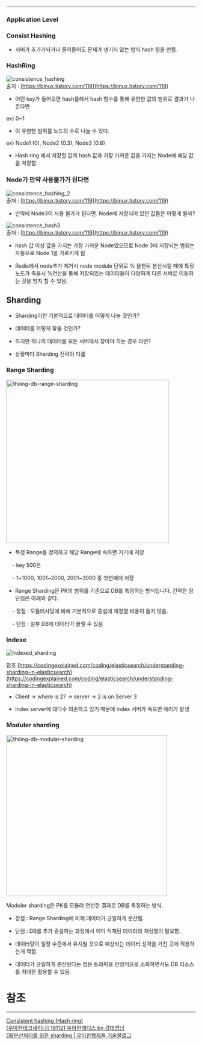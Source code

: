 ***

### Application Level


### Consist Hashing

- 서버가 추가가되거나 줄어들어도 문제가 생기지 않는 방식 hash 링을 만듬.

### HashRing

![consistence_hashing](https://user-images.githubusercontent.com/61622657/226858099-e3cb2b56-f460-4e24-958a-cd710cd5ab64.png) \
출처 : [https://binux.tistory.com/119](https://binux.tistory.com/119)

- 어떤 key가 들어오면 hash를해서 hash 함수를 통해 유한한 값의 범위로 결과가 나온다면

ex) 0~1

- 이 유한한 범위를 노드의 수로 나눌 수 있다.

ex) Node1 (0), Node2 (0.3), Node3 (0.6)

- Hash ring 에서 저장할 값의 hash 값과 가장 가까운 값을 가지는 Node에 해당 값을 저장함.

  

### Node가 만약 사용불가가 된다면

![consistence_hashing_2](https://user-images.githubusercontent.com/61622657/226858108-7e52a693-94dc-4682-a30d-b4fe8e37de76.png) \
출처 : [https://binux.tistory.com/119](https://binux.tistory.com/119)

- 만약에 Node3이 사용 불가가 된다면. Node에 저장되어 있던 값들은 어떻게 될까?

![consistence_hash3](https://user-images.githubusercontent.com/61622657/226858113-ade66357-a00b-4998-945d-95e3477bf93c.png) \
출처 : [https://binux.tistory.com/119](https://binux.tistory.com/119)

- hash 값 이상 값을 가지는 가장 가까운 Node였으므로 Node 3에 저장되는 범위는 자동으로 Node 1을 가르키게 됨

- Redis에서 node추가 제거시 node module 단위로 % 을한뒤 분산시킬 때에 특정 노드가 죽을시 %연산을 통해 저장되있는 데이터들이 다양하게 다른 서버로 이동하는 것을 방지 할 수 있음.

  

## Sharding

- Sharding이란 기본적으로 데이터를 어떻게 나눌 것인가?

- 데이터를 어떻게 찾을 것인가?

- 하지만 하나의 데이터를 모든 서버에서 찾아야 하는 경우 라면?

- 상황마다 Sharding 전략이 다름


### Range Sharding

<img width="433" alt="thiiing-db-range-sharding" src="https://user-images.githubusercontent.com/61622657/226859028-0f73b9ec-c4b3-40fd-81a4-7a05f206f4d8.png">

  
- 특정 Range를 정의하고 해당 Range에 속하면 거기에 저장

    - key 500은

    - 1~1000, 1001~2000, 2001~3000 중 첫번째에 저장

- Range Sharding은 PK의 범위를 기준으로 DB를 특정하는 방식입니다. 간략한 장단점은 아래와 같다.

    - 장점 : 모듈러샤딩에 비해 기본적으로 증설에 재정렬 비용이 들지 않음.

    - 단점 : 일부 DB에 데이터가 몰릴 수 있음

  

### Indexe

![Indexed_sharding](https://user-images.githubusercontent.com/61622657/226859167-ca44cc49-56b5-45e6-8f96-9a82683f060c.png)

참조 [https://codingexplained.com/coding/elasticsearch/understanding-sharding-in-elasticsearch](https://codingexplained.com/coding/elasticsearch/understanding-sharding-in-elasticsearch)

  
- Client → where is 2? → server → 2 is on Server 3

- Index server에 대다수 의존하고 있기 때문에 Index 서버가 죽으면 에러가 발생

  

### Moduler sharding

<img width="427" alt="thiiing-db-modular-sharding" src="https://user-images.githubusercontent.com/61622657/226859280-bbeb7685-251f-4c5f-b11d-3ef69c7ee90a.png">

Moduler sharding은 PK를 모듈러 연산한 결과로 DB를 특정하는 방식.

  

- 장점 : Range Sharding에 비해 데이터가 균일하게 분산됨.

- 단점 : DB를 추가 증설하는 과정에서 이미 적재된 데이터의 재정렬이 필요함.

- 데이터량이 일정 수준에서 유지될 것으로 예상되는 데이터 성격을 가진 곳에 적용하는게 적합.

- 데이터가 균일하게 분산된다는 점은 트래픽을 안정적으로 소화하면서도 DB 리소스를 최대한 활용할 수 있음.

  

# 참조

  

---


[Consistent hashing (Hash ring)](https://binux.tistory.com/119) \
[[우아한테크세미나] 191121 우아한레디스 by 강대명님](https://www.youtube.com/watch?v=mPB2CZiAkKM&ab_channel=%EC%9A%B0%EC%95%84%ED%95%9CTech) \
[DB분산처리를 위한 sharding | 우아한형제들 기술블로그](https://techblog.woowahan.com/2687/)